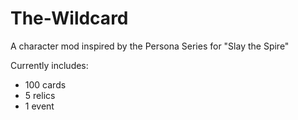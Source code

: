 # The-Wildcard
A character mod inspired by the Persona Series for "Slay the Spire"

Currently includes:
- 100 cards 
- 5 relics 
- 1 event
